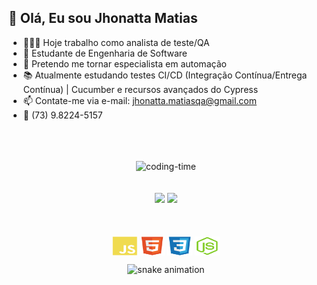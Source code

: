 ## 👋 Olá, Eu sou Jhonatta Matias





 
 - 👨🏾‍💼 Hoje trabalho como analista de teste/QA
 - 🚀 Estudante de Engenharia de Software
 - 📌 Pretendo me tornar especialista em automação
 - 📚 Atualmente estudando testes CI/CD (Integração Contínua/Entrega Contínua) | Cucumber e recursos avançados do Cypress
 - 📫 Contate-me via e-mail: jhonatta.matiasqa@gmail.com
 - 📱 (73) 9.8224-5157
 <br>
 <br>
 
 <div  align="center"> 
  <div style="display: inline_block"><br>
    
   </div>
 
  
<img  height="250" alt="coding-time" src="https://cdn.discordapp.com/attachments/980938748554543216/1110721356611457115/code.gif.gif">
<div>
 


<br>
<br>

  
  
  <div>
  
  <img  align="" height="140em" src="https://github-readme-stats-sigma-five.vercel.app/api?username=Jhonatta-Matias896&show_icons=true&theme=great-gatsby&include_all_commits=true&count_private=true"/>
  <img align="" height="140em" src="https://github-readme-stats-sigma-five.vercel.app/api/top-langs/?username=Jhonatta-Matias896&layout=compact&langs_count=16&theme=great-gatsby"/></div>
<br>
  


  


<br>
<div  align="center"> 
  <div style="display: inline_block"><br>
    <img align="center" height="30" width="40" alt="js-icon"  src="https://raw.githubusercontent.com/devicons/devicon/master/icons/javascript/javascript-plain.svg">
    <img align="center" height="30" width="40" alt="html-icon" src="https://raw.githubusercontent.com/devicons/devicon/master/icons/html5/html5-original.svg">
    <img align="center" height="30" width="40" alt="css-icon" src="https://raw.githubusercontent.com/devicons/devicon/master/icons/css3/css3-original.svg">
    <img align="center" height="30" width="40" alt="nodejs-icon" src="https://raw.githubusercontent.com/devicons/devicon/master/icons/nodejs/nodejs-original.svg">
   </div>



   ![snake animation](https://github.com/Jhonatta-Matias896/Jhonatta-Matias896/blob/output/github-contribution-grid-snake2.svg)

 
      
 
    
    
    
